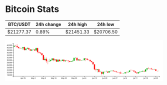 # Bitcoin Stats

BTC/USDT|24h change|24h high|24h low|
|---|---|---|---|
|$21277.37|0.89%|$21451.33|$20706.50|

<img src="./chart.svg">
